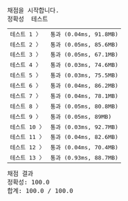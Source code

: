 <pre class="console-content"><div></div><div class="console-heading">채점을 시작합니다.</div><div class="console-message">정확성  테스트</div><table class="console-test-group" data-category="correctness"><tbody><tr data-testcase-id="15668"><td valign="top" class="td-label">테스트 1 <span>〉</span></td><td class="result passed">통과 (0.04ms, 91.8MB)</td></tr><tr data-testcase-id="15669"><td valign="top" class="td-label">테스트 2 <span>〉</span></td><td class="result passed">통과 (0.05ms, 85.6MB)</td></tr><tr data-testcase-id="15670"><td valign="top" class="td-label">테스트 3 <span>〉</span></td><td class="result passed">통과 (0.05ms, 67.1MB)</td></tr><tr data-testcase-id="15671"><td valign="top" class="td-label">테스트 4 <span>〉</span></td><td class="result passed">통과 (0.03ms, 74.6MB)</td></tr><tr data-testcase-id="15672"><td valign="top" class="td-label">테스트 5 <span>〉</span></td><td class="result passed">통과 (0.03ms, 75.5MB)</td></tr><tr data-testcase-id="15673"><td valign="top" class="td-label">테스트 6 <span>〉</span></td><td class="result passed">통과 (0.04ms, 86.2MB)</td></tr><tr data-testcase-id="15674"><td valign="top" class="td-label">테스트 7 <span>〉</span></td><td class="result passed">통과 (0.04ms, 78.1MB)</td></tr><tr data-testcase-id="15675"><td valign="top" class="td-label">테스트 8 <span>〉</span></td><td class="result passed">통과 (0.05ms, 80.8MB)</td></tr><tr data-testcase-id="15676"><td valign="top" class="td-label">테스트 9 <span>〉</span></td><td class="result passed">통과 (0.05ms, 89MB)</td></tr><tr data-testcase-id="15677"><td valign="top" class="td-label">테스트 10 <span>〉</span></td><td class="result passed">통과 (0.03ms, 92.7MB)</td></tr><tr data-testcase-id="15678"><td valign="top" class="td-label">테스트 11 <span>〉</span></td><td class="result passed">통과 (0.04ms, 82.6MB)</td></tr><tr data-testcase-id="15679"><td valign="top" class="td-label">테스트 12 <span>〉</span></td><td class="result passed">통과 (0.04ms, 70.4MB)</td></tr><tr data-testcase-id="15680"><td valign="top" class="td-label">테스트 13 <span>〉</span></td><td class="result passed">통과 (0.93ms, 88.7MB)</td></tr></tbody></table><div class="console-heading">채점 결과</div><div class="console-message">정확성: 100.0</div><div class="console-message">합계: 100.0 / 100.0</div></pre>